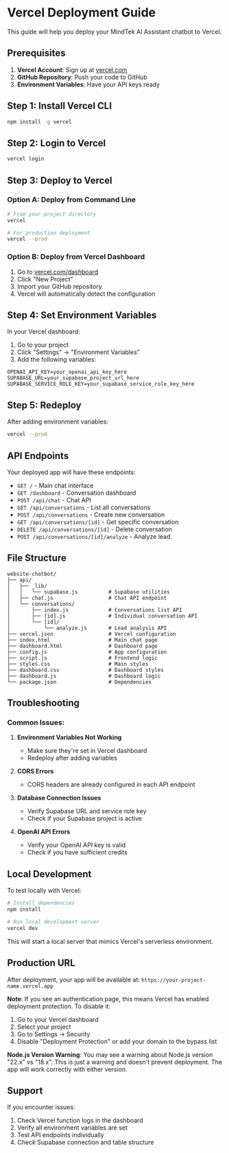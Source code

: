 # Vercel Deployment Guide

This guide will help you deploy your MindTek AI Assistant chatbot to Vercel.

## Prerequisites

1. **Vercel Account**: Sign up at [vercel.com](https://vercel.com)
2. **GitHub Repository**: Push your code to GitHub
3. **Environment Variables**: Have your API keys ready

## Step 1: Install Vercel CLI

```bash
npm install -g vercel
```

## Step 2: Login to Vercel

```bash
vercel login
```

## Step 3: Deploy to Vercel

### Option A: Deploy from Command Line
```bash
# From your project directory
vercel

# For production deployment
vercel --prod

```

### Option B: Deploy from Vercel Dashboard
1. Go to [vercel.com/dashboard](https://vercel.com/dashboard)
2. Click "New Project"
3. Import your GitHub repository
4. Vercel will automatically detect the configuration

## Step 4: Set Environment Variables

In your Vercel dashboard:
1. Go to your project
2. Click "Settings" → "Environment Variables"
3. Add the following variables:

```
OPENAI_API_KEY=your_openai_api_key_here
SUPABASE_URL=your_supabase_project_url_here
SUPABASE_SERVICE_ROLE_KEY=your_supabase_service_role_key_here
```

## Step 5: Redeploy

After adding environment variables:
```bash
vercel --prod
```

## API Endpoints

Your deployed app will have these endpoints:

- `GET /` - Main chat interface
- `GET /dashboard` - Conversation dashboard
- `POST /api/chat` - Chat API
- `GET /api/conversations` - List all conversations
- `POST /api/conversations` - Create new conversation
- `GET /api/conversations/[id]` - Get specific conversation
- `DELETE /api/conversations/[id]` - Delete conversation
- `POST /api/conversations/[id]/analyze` - Analyze lead

## File Structure

```
website-chatbot/
├── api/
│   ├── _lib/
│   │   └── supabase.js          # Supabase utilities
│   ├── chat.js                  # Chat API endpoint
│   └── conversations/
│       ├── index.js             # Conversations list API
│       ├── [id].js              # Individual conversation API
│       └── [id]/
│           └── analyze.js       # Lead analysis API
├── vercel.json                  # Vercel configuration
├── index.html                   # Main chat page
├── dashboard.html               # Dashboard page
├── config.js                    # App configuration
├── script.js                    # Frontend logic
├── styles.css                   # Main styles
├── dashboard.css                # Dashboard styles
├── dashboard.js                 # Dashboard logic
└── package.json                 # Dependencies
```

## Troubleshooting

### Common Issues:

1. **Environment Variables Not Working**
   - Make sure they're set in Vercel dashboard
   - Redeploy after adding variables

2. **CORS Errors**
   - CORS headers are already configured in each API endpoint

3. **Database Connection Issues**
   - Verify Supabase URL and service role key
   - Check if your Supabase project is active

4. **OpenAI API Errors**
   - Verify your OpenAI API key is valid
   - Check if you have sufficient credits

## Local Development

To test locally with Vercel:

```bash
# Install dependencies
npm install

# Run local development server
vercel dev
```

This will start a local server that mimics Vercel's serverless environment.

## Production URL

After deployment, your app will be available at:
`https://your-project-name.vercel.app`

**Note**: If you see an authentication page, this means Vercel has enabled deployment protection. To disable it:
1. Go to your Vercel dashboard
2. Select your project
3. Go to Settings → Security
4. Disable "Deployment Protection" or add your domain to the bypass list

**Node.js Version Warning**: You may see a warning about Node.js version "22.x" vs "18.x". This is just a warning and doesn't prevent deployment. The app will work correctly with either version.

## Support

If you encounter issues:
1. Check Vercel function logs in the dashboard
2. Verify all environment variables are set
3. Test API endpoints individually
4. Check Supabase connection and table structure
